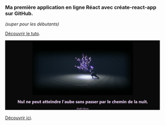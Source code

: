 ### Ma première application en ligne Réact avec créate-react-app sur GitHub. 
*(super pour les débutants)*

[Découvrir le tuto](https://youtu.be/ziPzOp6j0Oo).

[![img_contact](./img/readme.PNG)](https://franckdun.github.io/react-deploy-001/)

[Découvrir ici](https://franckdun.github.io/react-deploy-001/).

